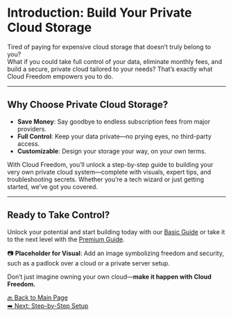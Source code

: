 # Introduction: Build Your Private Cloud Storage

Tired of paying for expensive cloud storage that doesn’t truly belong to you?  
What if you could take full control of your data, eliminate monthly fees, and build a secure, private cloud tailored to your needs? That’s exactly what Cloud Freedom empowers you to do.

---

## Why Choose Private Cloud Storage?

- **Save Money**: Say goodbye to endless subscription fees from major providers.
- **Full Control**: Keep your data private—no prying eyes, no third-party access.
- **Customizable**: Design your storage your way, on your own terms.

With Cloud Freedom, you’ll unlock a step-by-step guide to building your very own private cloud system—complete with visuals, expert tips, and troubleshooting secrets. Whether you’re a tech wizard or just getting started, we’ve got you covered.

---

## Ready to Take Control?  
Unlock your potential and start building today with our [Basic Guide](#) or take it to the next level with the [Premium Guide](#).

📷 **Placeholder for Visual**: Add an image symbolizing freedom and security, such as a padlock over a cloud or a private server setup.

Don’t just imagine owning your own cloud—**make it happen with Cloud Freedom.**

[🔙 Back to Main Page](index.md#introduction)  
[➡️ Next: Step-by-Step Setup](setup.md)
